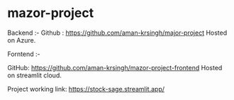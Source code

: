 # mazor-project

Backend :-
Github : https://github.com/aman-krsingh/major-project
Hosted on Azure.

Forntend :-

GitHub: https://github.com/aman-krsingh/mazor-project-frontend
Hosted on streamlit cloud.

Project working link: https://stock-sage.streamlit.app/
